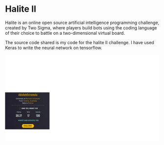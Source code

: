 # Halite II
Halite is an online open source artificial intelligence programming challenge, created by Two Sigma, where players build bots using the coding language of their choice to battle on a two-dimensional virtual board.

The source code shared is my code for the halite II challenge. I have used Keras to write the neural network on tensorflow. 
<p>
  <img src="https://github.com/AbishekSriramulu/Halite-II/blob/master/s1.jpg" width="1500" />
</p>

